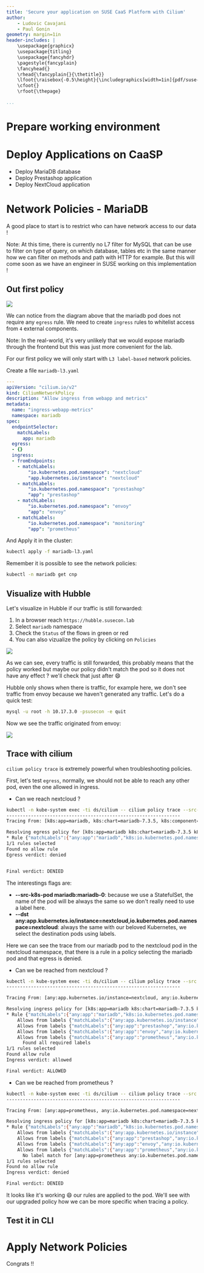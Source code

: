 ```yaml
---
title: 'Secure your application on SUSE CaaS Platform with Cilium'
author:
    - Ludovic Cavajani
    - Paul Gonin
geometry: margin=1in
header-includes: |
    \usepackage{graphicx}
    \usepackage{titling}
    \usepackage{fancyhdr}
    \pagestyle{fancyplain}
    \fancyhead{}
    \rhead{\fancyplain{}{\thetitle}}
    \lfoot{\raisebox{-0.5\height}{\includegraphics[width=1in]{pdf/suse-logo.png}}}
    \cfoot{}
    \rfoot{\thepage}

...
```


Prepare working environment
===========================


Deploy Applications on CaaSP
============================

* Deploy MariaDB database
* Deploy Prestashop application
* Deploy NextCloud application


Network Policies - MariaDB
========================

A good place to start is to restrict who can have network access to our data !

Note: At this time, there is currently no L7 filter for MySQL that can be use
to filter on type of query, on which database, tables etc in the same manner how
we can filter on methods and path with HTTP for example. But this will
come soon as we have an engineer in SUSE working on this implementation !

## Out first policy

![](./susecon2020-mariadb.png)

We can notice from the diagram above that the mariadb pod does not require any
`egress` rule. We need to create `ingress` rules to whitelist access
from `4` external components.

Note: In the real-world, it's very unlikely that we would expose mariadb
through the frontend but this was just more convenient for the lab.

For our first policy we will only start with `L3 label-based`
network policies.

Create a file `mariadb-l3.yaml`

```yaml
---
apiVersion: "cilium.io/v2"
kind: CiliumNetworkPolicy
description: "Allow ingress from webapp and metrics"
metadata:
  name: "ingress-webapp-metrics"
  namespace: mariadb
spec:
  endpointSelector:
    matchLabels:
      app: mariadb
  egress:
  - {}
  ingress:
  - fromEndpoints:
    - matchLabels:
        "io.kubernetes.pod.namespace": "nextcloud"
        "app.kubernetes.io/instance": "nextcloud"
    - matchLabels:
        "io.kubernetes.pod.namespace": "prestashop"
        "app": "prestashop"
    - matchLabels:
        "io.kubernetes.pod.namespace": "envoy"
        "app": "envoy"
    - matchLabels:
        "io.kubernetes.pod.namespace": "monitoring"
        "app": "prometheus"
```

And Apply it in the cluster:

```bash
kubectl apply -f mariadb-l3.yaml
```

Remember it is possible to see the network policies:

```bash
kubectl -n mariadb get cnp
```

## Visualize with Hubble

Let's visualize in Hubble if our traffic is still forwarded:

1. In a browser reach `https://hubble.susecon.lab`
2. Select `mariadb` namespace
3. Check the `Status` of the flows in green or red
4. You can also vizualize the policy by clicking on `Policies`

![](./susecon2020-mariadb-l3-hubble-1.png)

As we can see, every traffic is still forwarded, this probably means that
the policy worked but maybe our policy didn't match the pod so it does not
have any effect ? we'll check that just after :smile:

Hubble only shows when there is traffic, for example here, we
don't see traffic from envoy because we haven't generated any traffic.
Let's do a quick test:

```bash
mysql -u root -h 10.17.3.0 -psusecon -e quit
```

Now we see the traffic originated from envoy:

![](./susecon2020-mariadb-l3-hubble-2.png)


## Trace with cilium

`cilium policy trace` is extremely powerful when troubleshooting policies.

First, let's test `egress`, normally, we should not be able to reach
any other pod, even the one allowed in ingress.

* Can we reach nextcloud ?

```bash
kubectl -n kube-system exec -ti ds/cilium -- cilium policy trace --src-k8s-pod mariadb:mariadb-0 --dst any:app.kubernetes.io/instance=nextcloud,io.kubernetes.pod.namespace=nextcloud
----------------------------------------------------------------
Tracing From: [k8s:app=mariadb, k8s:chart=mariadb-7.3.5, k8s:component=master, k8s:io.cilium.k8s.policy.cluster=default, k8s:io.cilium.k8s.policy.serviceaccount=mariadb, k8s:io.kubernetes.pod.namespace=mariadb, k8s:release=mariadb, k8s:statefulset.kubernetes.io/pod-name=mariadb-0] => To: [any:app.kubernetes.io/instance=nextcloud, any:io.kubernetes.pod.namespace=nextcloud] Ports: [0/ANY]

Resolving egress policy for [k8s:app=mariadb k8s:chart=mariadb-7.3.5 k8s:component=master k8s:io.cilium.k8s.policy.cluster=default k8s:io.cilium.k8s.policy.serviceaccount=mariadb k8s:io.kubernetes.pod.namespace=mariadb k8s:release=mariadb k8s:statefulset.kubernetes.io/pod-name=mariadb-0]
* Rule {"matchLabels":{"any:app":"mariadb","k8s:io.kubernetes.pod.namespace":"mariadb"}}: selected
1/1 rules selected
Found no allow rule
Egress verdict: denied


Final verdict: DENIED
```

The interestings flags are:

* **--src-k8s-pod mariadb:mariadb-0**: because we use a StatefulSet, the name of the pod
will be always the same so we don't really need to use a label here.
* **--dst any:app.kubernetes.io/instance=nextcloud,io.kubernetes.pod.namespace=nextcloud**: always
the same with our beloved Kubernetes, we select the destination pods using labels.

Here we can see the trace from our mariadb pod to the nextcloud pod in the nextcloud namespace,
that there is a rule in a policy selecting the mariadb pod and that egress is denied.


* Can we be reached from nextcloud ?


```bash
kubectl -n kube-system exec -ti ds/cilium -- cilium policy trace --src any:app.kubernetes.io/instance=nextcloud,io.kubernetes.pod.namespace=nextcloud --dst-k8s-pod mariadb:mariadb-0
----------------------------------------------------------------

Tracing From: [any:app.kubernetes.io/instance=nextcloud, any:io.kubernetes.pod.namespace=nextcloud] => To: [k8s:app=mariadb, k8s:chart=mariadb-7.3.5, k8s:component=master, k8s:io.cilium.k8s.policy.cluster=default, k8s:io.cilium.k8s.policy.serviceaccount=mariadb, k8s:io.kubernetes.pod.namespace=mariadb, k8s:release=mariadb, k8s:statefulset.kubernetes.io/pod-name=mariadb-0] Ports: [0/ANY]

Resolving ingress policy for [k8s:app=mariadb k8s:chart=mariadb-7.3.5 k8s:component=master k8s:io.cilium.k8s.policy.cluster=default k8s:io.cilium.k8s.policy.serviceaccount=mariadb k8s:io.kubernetes.pod.namespace=mariadb k8s:release=mariadb k8s:statefulset.kubernetes.io/pod-name=mariadb-0]
* Rule {"matchLabels":{"any:app":"mariadb","k8s:io.kubernetes.pod.namespace":"mariadb"}}: selected
    Allows from labels {"matchLabels":{"any:app.kubernetes.io/instance":"nextcloud","any:io.kubernetes.pod.namespace":"nextcloud"}}
    Allows from labels {"matchLabels":{"any:app":"prestashop","any:io.kubernetes.pod.namespace":"prestashop"}}
    Allows from labels {"matchLabels":{"any:app":"envoy","any:io.kubernetes.pod.namespace":"envoy"}}
    Allows from labels {"matchLabels":{"any:app":"prometheus","any:io.kubernetes.pod.namespace":"monitoring"}}
      Found all required labels
1/1 rules selected
Found allow rule
Ingress verdict: allowed

Final verdict: ALLOWED
```

* Can we be reached from prometheus ?

```bash
kubectl -n kube-system exec -ti ds/cilium -- cilium policy trace --src any:app=prometheus,io.kubernetes.pod.namespace=nextcloud --dst-k8s-pod mariadb:mariadb-0
----------------------------------------------------------------

Tracing From: [any:app=prometheus, any:io.kubernetes.pod.namespace=nextcloud] => To: [k8s:app=mariadb, k8s:chart=mariadb-7.3.5, k8s:component=master, k8s:io.cilium.k8s.policy.cluster=default, k8s:io.cilium.k8s.policy.serviceaccount=mariadb, k8s:io.kubernetes.pod.namespace=mariadb, k8s:release=mariadb, k8s:statefulset.kubernetes.io/pod-name=mariadb-0] Ports: [0/ANY]

Resolving ingress policy for [k8s:app=mariadb k8s:chart=mariadb-7.3.5 k8s:component=master k8s:io.cilium.k8s.policy.cluster=default k8s:io.cilium.k8s.policy.serviceaccount=mariadb k8s:io.kubernetes.pod.namespace=mariadb k8s:release=mariadb k8s:statefulset.kubernetes.io/pod-name=mariadb-0]
* Rule {"matchLabels":{"any:app":"mariadb","k8s:io.kubernetes.pod.namespace":"mariadb"}}: selected
    Allows from labels {"matchLabels":{"any:app.kubernetes.io/instance":"nextcloud","any:io.kubernetes.pod.namespace":"nextcloud"}}
    Allows from labels {"matchLabels":{"any:app":"prestashop","any:io.kubernetes.pod.namespace":"prestashop"}}
    Allows from labels {"matchLabels":{"any:app":"envoy","any:io.kubernetes.pod.namespace":"envoy"}}
    Allows from labels {"matchLabels":{"any:app":"prometheus","any:io.kubernetes.pod.namespace":"monitoring"}}
      No label match for [any:app=prometheus any:io.kubernetes.pod.namespace=nextcloud]
1/1 rules selected
Found no allow rule
Ingress verdict: denied

Final verdict: DENIED
```

It looks like it's working :smile: our rules are applied to the pod.
We'll see with our upgraded policy how we can be more specific when
tracing a policy.




## Test it in CLI




Apply Network Policies
======================


Congrats !!
